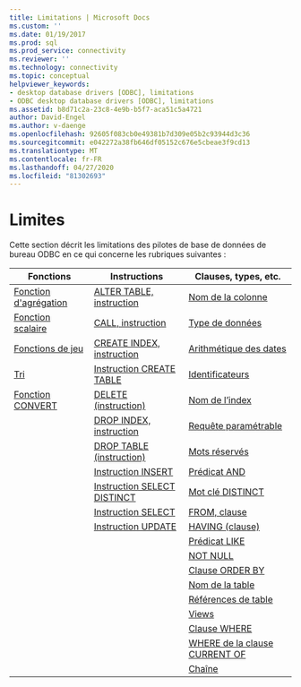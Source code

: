 ```yaml
---
title: Limitations | Microsoft Docs
ms.custom: ''
ms.date: 01/19/2017
ms.prod: sql
ms.prod_service: connectivity
ms.reviewer: ''
ms.technology: connectivity
ms.topic: conceptual
helpviewer_keywords:
- desktop database drivers [ODBC], limitations
- ODBC desktop database drivers [ODBC], limitations
ms.assetid: b8d71c2a-23c8-4e9b-b5f7-aca51c5a4721
author: David-Engel
ms.author: v-daenge
ms.openlocfilehash: 92605f083cb0e49381b7d309e05b2c93944d3c36
ms.sourcegitcommit: e042272a38fb646df05152c676e5cbeae3f9cd13
ms.translationtype: MT
ms.contentlocale: fr-FR
ms.lasthandoff: 04/27/2020
ms.locfileid: "81302693"
---
```

# <a name="limitations"></a>Limites
Cette section décrit les limitations des pilotes de base de données de bureau ODBC en ce qui concerne les rubriques suivantes :  
  
|Fonctions|Instructions|Clauses, types, etc.|  
|---------------|----------------|-------------------------------|  
|[Fonction d'agrégation](../../odbc/microsoft/aggregate-function-limitations.md)|[ALTER TABLE, instruction](../../odbc/microsoft/alter-table-statement-limitations.md)|[Nom de la colonne](../../odbc/microsoft/column-name-limitations.md)|  
|[Fonction scalaire](../../odbc/microsoft/scalar-function-limitations.md)|[CALL, instruction](../../odbc/microsoft/call-statement-limitations.md)|[Type de données](../../odbc/microsoft/data-type-limitations.md)|  
|[Fonctions de jeu](../../odbc/microsoft/set-functions-limitations.md)|[CREATE INDEX, instruction](../../odbc/microsoft/create-index-statement-limitations.md)|[Arithmétique des dates](../../odbc/microsoft/date-arithmetic-limitations.md)|  
|[Tri](../../odbc/microsoft/sorting-limitations.md)|[Instruction CREATE TABLE](../../odbc/microsoft/create-table-statement-limitations.md)|[Identificateurs](../../odbc/microsoft/identifiers-limitations.md)|  
|[Fonction CONVERT](../../odbc/microsoft/convert-function-limitations.md)|[DELETE (instruction)](../../odbc/microsoft/delete-statement-limitations.md)|[Nom de l’index](../../odbc/microsoft/index-name-limitations.md)|  
||[DROP INDEX, instruction](../../odbc/microsoft/drop-index-statement-limitations.md)|[Requête paramétrable](../../odbc/microsoft/parameterized-query-limitations.md)|  
||[DROP TABLE (instruction)](../../odbc/microsoft/drop-table-statement-limitations.md)|[Mots réservés](../../odbc/microsoft/reserved-word-limitations.md)|  
||[Instruction INSERT](../../odbc/microsoft/insert-statement-limitations.md)|[Prédicat AND](../../odbc/microsoft/and-predicate-limitations.md)|  
||[Instruction SELECT DISTINCT](../../odbc/microsoft/select-distinct-limitations.md)|[Mot clé DISTINCT](../../odbc/microsoft/distinct-keyword-limitations.md)|  
||[Instruction SELECT](../../odbc/microsoft/select-statement-limitations.md)|[FROM, clause](../../odbc/microsoft/from-clause-limitations.md)|  
||[Instruction UPDATE](../../odbc/microsoft/update-statement-limitations.md)|[HAVING (clause)](../../odbc/microsoft/having-clause-limitations.md)|  
|||[Prédicat LIKE](../../odbc/microsoft/like-predicate-limitations.md)|  
|||[NOT NULL](../../odbc/microsoft/not-null-limitations.md)|  
|||[Clause ORDER BY](../../odbc/microsoft/order-by-clause-limitations.md)|  
|||[Nom de la table](../../odbc/microsoft/table-name-limitations.md)|  
|||[Références de table](../../odbc/microsoft/table-references-limitations.md)|  
|||[Views](../../odbc/microsoft/views-limitations.md)|  
|||[Clause WHERE](../../odbc/microsoft/where-clause-limitations.md)|  
|||[WHERE de la clause CURRENT OF](../../odbc/microsoft/where-current-of-clause-limitations.md)|  
|||[Chaîne](../../odbc/microsoft/string-limitations.md)|
